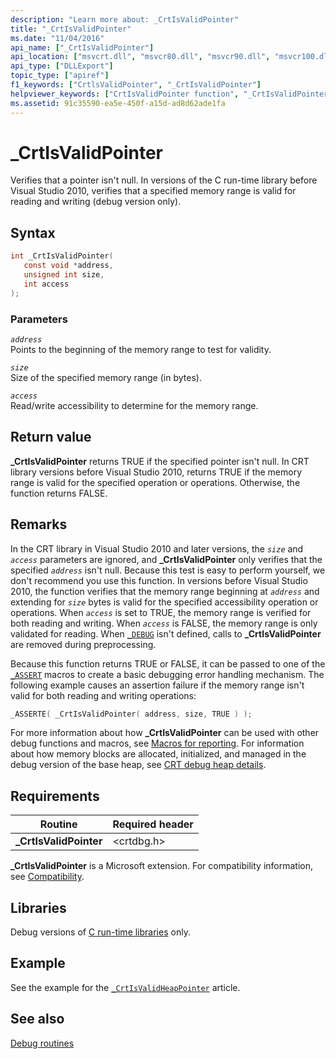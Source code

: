 ```yaml
---
description: "Learn more about: _CrtIsValidPointer"
title: "_CrtIsValidPointer"
ms.date: "11/04/2016"
api_name: ["_CrtIsValidPointer"]
api_location: ["msvcrt.dll", "msvcr80.dll", "msvcr90.dll", "msvcr100.dll", "msvcr100_clr0400.dll", "msvcr110.dll", "msvcr110_clr0400.dll", "msvcr120.dll", "msvcr120_clr0400.dll", "ucrtbase.dll"]
api_type: ["DLLExport"]
topic_type: ["apiref"]
f1_keywords: ["CrtlsValidPointer", "_CrtIsValidPointer"]
helpviewer_keywords: ["CrtIsValidPointer function", "_CrtIsValidPointer function"]
ms.assetid: 91c35590-ea5e-450f-a15d-ad8d62ade1fa
---
```

# _CrtIsValidPointer

Verifies that a pointer isn't null. In versions of the C run-time library before Visual Studio 2010, verifies that a specified memory range is valid for reading and writing (debug version only).

## Syntax

```C
int _CrtIsValidPointer(
   const void *address,
   unsigned int size,
   int access
);
```

### Parameters

*`address`*\
Points to the beginning of the memory range to test for validity.

*`size`*\
Size of the specified memory range (in bytes).

*`access`*\
Read/write accessibility to determine for the memory range.

## Return value

**_CrtIsValidPointer** returns TRUE if the specified pointer isn't null. In CRT library versions before Visual Studio 2010, returns TRUE if the memory range is valid for the specified operation or operations. Otherwise, the function returns FALSE.

## Remarks

In the CRT library in Visual Studio 2010 and later versions, the *`size`* and *`access`* parameters are ignored, and **_CrtIsValidPointer** only verifies that the specified *`address`* isn't null. Because this test is easy to perform yourself, we don't recommend you use this function. In versions before Visual Studio 2010, the function verifies that the memory range beginning at *`address`* and extending for *`size`* bytes is valid for the specified accessibility operation or operations. When *`access`* is set to TRUE, the memory range is verified for both reading and writing. When *`access`* is FALSE, the memory range is only validated for reading. When [`_DEBUG`](../debug.md) isn't defined, calls to **_CrtIsValidPointer** are removed during preprocessing.

Because this function returns TRUE or FALSE, it can be passed to one of the [`_ASSERT`](assert-asserte-assert-expr-macros.md) macros to create a basic debugging error handling mechanism. The following example causes an assertion failure if the memory range isn't valid for both reading and writing operations:

```C
_ASSERTE( _CrtIsValidPointer( address, size, TRUE ) );
```

For more information about how **_CrtIsValidPointer** can be used with other debug functions and macros, see [Macros for reporting](/visualstudio/debugger/macros-for-reporting). For information about how memory blocks are allocated, initialized, and managed in the debug version of the base heap, see [CRT debug heap details](/visualstudio/debugger/crt-debug-heap-details).

## Requirements

|Routine|Required header|
|-------------|---------------------|
|**_CrtIsValidPointer**|\<crtdbg.h>|

**_CrtIsValidPointer** is a Microsoft extension. For compatibility information, see [Compatibility](../compatibility.md).

## Libraries

Debug versions of [C run-time libraries](../crt-library-features.md) only.

## Example

See the example for the [`_CrtIsValidHeapPointer`](crtisvalidheappointer.md) article.

## See also

[Debug routines](../debug-routines.md)

